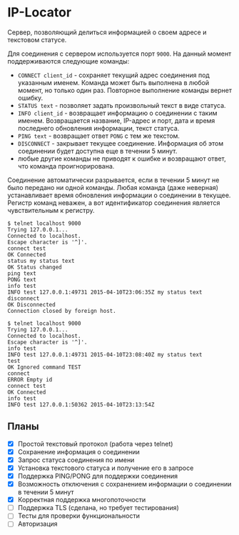 # IP-Locator

Сервер, позволяющий делиться информацией о своем адресе и текстовом статусе.

Для соединения с сервером используется порт `9000`. На данный момент поддерживаются следующие команды:

- `CONNECT client_id` - сохраняет текущий адрес соединения под указанным именем. Команда может быть выполнена в любой момент, но только один раз. Повторное выполнение команды вернет ошибку.
- `STATUS text` - позволяет задать произвольный текст в виде статуса.
- `INFO client_id` - возвращает информацию о соединении с таким именем. Возвращается название, IP-адрес и порт, дата и время последнего обновления информации, текст статуса.
- `PING text` - возвращает ответ `PONG` с тем же текстом.
- `DISCONNECT` - закрывает текущее соединение. Информация об этом соединении будет доступна еще в течении 5 минут.
- любые другие команды не приводят к ошибке и возвращают ответ, что команда проигнорирована.

Соединение автоматически разрывается, если в течении 5 минут не было передано ни одной команды. Любая команда (даже неверная) устанавливает время обновления информации о соединении в текущее. Регистр команд неважен, а вот идентификатор соединения является чувствительным к регистру.


	$ telnet localhost 9000
	Trying 127.0.0.1...
	Connected to localhost.
	Escape character is '^]'.
	connect test
	OK Connected
	status my status text
	OK Status changed
	ping text
	PONG text
	info test
	INFO test 127.0.0.1:49731 2015-04-10T23:06:35Z my status text
	disconnect
	OK Disconnected
	Connection closed by foreign host.

	$ telnet localhost 9000
	Trying 127.0.0.1...
	Connected to localhost.
	Escape character is '^]'.
	info test
	INFO test 127.0.0.1:49731 2015-04-10T23:08:40Z my status text
	test
	OK Ignored command TEST
	connect
	ERROR Empty id
	connect test
	OK Connected
	info test
	INFO test 127.0.0.1:50362 2015-04-10T23:13:54Z

## Планы

- [x] Простой текстовый протокол (работа через telnet)
- [x] Сохранение информация о соединении
- [x] Запрос статуса соединения по имени
- [x] Установка текстового статуса и получение его в запросе
- [x] Поддержка PING/PONG для поддержки соединения
- [x] Возможность отключения с сохранением информации о соединении в течении 5 минут
- [x] Корректная поддержка многопоточности
- [ ] Поддержка TLS (сделана, но требует тестирования)
- [ ] Тесты для проверки функциональности
- [ ] Авторизация
